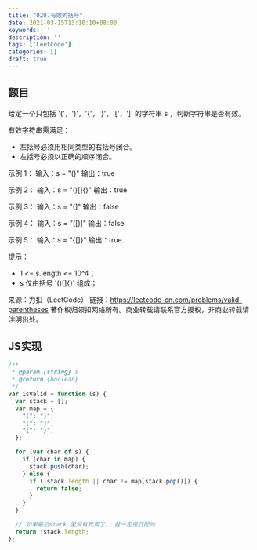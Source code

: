 ```yaml
---
title: "020.有效的括号"
date: 2021-03-15T13:10:10+08:00
keywords: ''
description: ''
tags: ['LeetCode']
categories: []
draft: true
---
```


## 题目

给定一个只包括 '('，')'，'{'，'}'，'['，']' 的字符串 s ，判断字符串是否有效。

有效字符串需满足：
- 左括号必须用相同类型的右括号闭合。
- 左括号必须以正确的顺序闭合。
 

示例 1：
输入：s = "()"
输出：true

示例 2：
输入：s = "()[]{}"
输出：true

示例 3：
输入：s = "(]"
输出：false

示例 4：
输入：s = "([)]"
输出：false

示例 5：
输入：s = "{[]}"
输出：true
 

提示：
- 1 <= s.length <= 10^4；       
- s 仅由括号 '()[]{}' 组成；     

来源：力扣（LeetCode）
链接：https://leetcode-cn.com/problems/valid-parentheses
著作权归领扣网络所有。商业转载请联系官方授权，非商业转载请注明出处。


## JS实现

```javascript
/**
 * @param {string} s
 * @return {boolean}
 */
var isValid = function (s) {
  var stack = [];
  var map = {
    "(": ")",
    "[": "]",
    "{": "}",
  };

  for (var char of s) {
    if (char in map) {
      stack.push(char);
    } else {
      if (!stack.length || char != map[stack.pop()]) {
        return false;
      }
    }
  }

  // 如果最后stack 里没有元素了， 就一定是匹配的
  return !stack.length;
};
```
